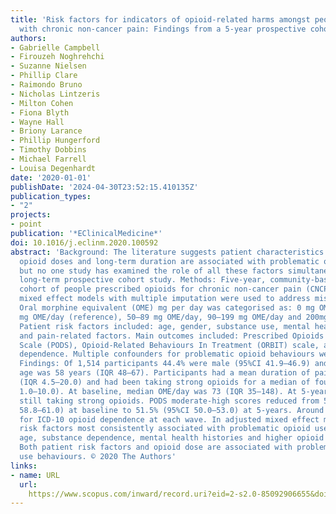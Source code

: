 ```yaml
---
title: 'Risk factors for indicators of opioid-related harms amongst people living
  with chronic non-cancer pain: Findings from a 5-year prospective cohort study'
authors:
- Gabrielle Campbell
- Firouzeh Noghrehchi
- Suzanne Nielsen
- Phillip Clare
- Raimondo Bruno
- Nicholas Lintzeris
- Milton Cohen
- Fiona Blyth
- Wayne Hall
- Briony Larance
- Phillip Hungerford
- Timothy Dobbins
- Michael Farrell
- Louisa Degenhardt
date: '2020-01-01'
publishDate: '2024-04-30T23:52:15.410135Z'
publication_types:
- "2"
projects:
- point
publication: '*EClinicalMedicine*'
doi: 10.1016/j.eclinm.2020.100592
abstract: 'Background: The literature suggests patient characteristics and higher
  opioid doses and long-term duration are associated with problematic opioid behaviours
  but no one study has examined the role of all these factors simultaneously in a
  long-term prospective cohort study. Methods: Five-year, community-based, prospective
  cohort of people prescribed opioids for chronic non-cancer pain (CNCP). Logistic
  mixed effect models with multiple imputation were used to address missing data.
  Oral morphine equivalent (OME) mg per day was categorised as: 0 mg OME/day, 1–49
  mg OME/day (reference), 50–89 mg OME/day, 90–199 mg OME/day and 200mg+ OME/day.
  Patient risk factors included: age, gender, substance use, mental health history
  and pain-related factors. Main outcomes included: Prescribed Opioids Difficulties
  Scale (PODS), Opioid-Related Behaviours In Treatment (ORBIT) scale, and ICD-10 opioid
  dependence. Multiple confounders for problematic opioid behaviours were assessed.
  Findings: Of 1,514 participants 44.4% were male (95%CI 41.9–46.9) and their mean
  age was 58 years (IQR 48–67). Participants had a mean duration of pain of 10 years
  (IQR 4.5–20.0) and had been taking strong opioids for a median of four years (IQR
  1.0–10.0). At baseline, median OME/day was 73 (IQR 35–148). At 5-years, 85% were
  still taking strong opioids. PODS moderate-high scores reduced from 59.9% (95%CI
  58.8–61.0) at baseline to 51.5% (95%CI 50.0–53.0) at 5-years. Around 9% met criteria
  for ICD-10 opioid dependence at each wave. In adjusted mixed effect models, the
  risk factors most consistently associated with problematic opioid use were: younger
  age, substance dependence, mental health histories and higher opioid doses. Interpretation:
  Both patient risk factors and opioid dose are associated with problematic opioid
  use behaviours. © 2020 The Authors'
links:
- name: URL
  url: 
    https://www.scopus.com/inward/record.uri?eid=2-s2.0-85092906655&doi=10.1016%2fj.eclinm.2020.100592&partnerID=40&md5=ae86eb8a4ab4a66f5439499a7074431f
---
```

